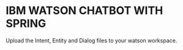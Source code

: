 # IBM WATSON CHATBOT WITH SPRING

Upload the Intent, Entity and Dialog files to your watson workspace.
